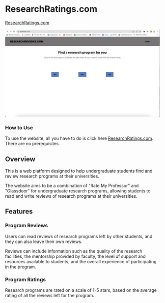 # ResearchRatings.com
[ResearchRatings.com](https://storied-syrniki-9241c1.netlify.app/)



![hello](Extras/Homepage.png)  

### How to Use
To use the website, all you have to do is click here [ResearchRatings.com](https://storied-syrniki-9241c1.netlify.app/). There are no prerequisites.


## Overview
This is a web platform designed to help undergraduate students find and review research programs at their universities.  
  
The website aims to be a combination of "Rate My Professor" and "Glassdoor" for undergraduate research programs, allowing students to read and write reviews of research programs at their universities.

## Features
<!--### Program Search
Users can search for research programs based on a variety of criteria, including the university name, program name, research field, and location. The search results can be filtered and sorted by a number of different criteria, such as program rating, location, and research field.-->

### Program Reviews
Users can read reviews of research programs left by other students, and they can also leave their own reviews.   
  
Reviews can include information such as the quality of the research facilities, the mentorship provided by faculty, the level of support and resources available to students, and the overall experience of participating in the program.

### Program Ratings
Research programs are rated on a scale of 1-5 stars, based on the average rating of all the reviews left for the program.

<!-- ### User Profiles
Users can create profiles on the website, which allows them to leave reviews, save programs to their favorites list, and connect with other students who have similar research interests. -->

<!-- ### Discussion Forums
Users can also participate in discussion forums related to undergraduate research programs, where they can ask questions, share their experiences, and connect with other students who are interested in research. -->



